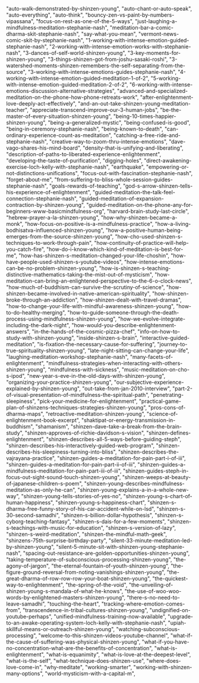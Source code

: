 "auto-walk-demonstrated-by-shinzen-young",
"auto-chant-or-auto-speak",
"auto-everything",
"auto-think",
"bouncy-zen-vs-paint-by-numbers-vipassana",
"focus-on-rest-as-one-of-the-5-ways",
"just-laughing-a-mindfulness-meditation-stephanie-nash",
"meditation-bar-a-comic-dharma-skit-stephanie-nash",
"say-what-you-mean",
"vermont-news-comic-skit-by-stephanie-nash",
"1-working-with-intense-emotion-guided-stephanie-nash",
"2-working-with-intense-emotion-works-with-stephanie-nash",
"3-dances-of-self-world-shinzen-young",
"3-key-moments-for-shinzen-young",
"3-things-shinzen-got-from-joshu-sasaki-roshi",
"3-watershed-moments-shinzen-remembers-the-self-separating-from-the-source",
"3-working-with-intense-emotions-guides-stephanie-nash",
"4-working-with-intense-emotion-guided-meditation-1-of-2",
"5-working-with-intense-emotion-guided-meditation-2-of-2",
"6-working-with-intense-emotions-discussion-alternative-strategies",
"advanced-and-specialized-meditation-on-the-phone-how-phone-retreats-work",
"after-enlightenment-love-deeply-act-effectively",
"and-an-out-take-shinzen-young-meditation-teacher",
"appreciate-transcend-improve-our-3-human-jobs",
"be-the-master-of-every-situation-shinzen-young",
"being-10-times-happier-shinzen-young",
"being-a-generalized-mystic",
"being-confused-is-good",
"being-in-ceremony-stephanie-nash",
"being-known-to-death",
"can-ordinary-experience-count-as-meditation",
"catching-a-free-ride-and-stephanie-nash",
"creative-way-to-zoom-thru-intense-emotions",
"dave-vago-shares-his-mind-board",
"density-that-is-unifying-and-liberating",
"description-of-paths-to-liberated-experience-enlightenment",
"developing-the-taste-of-purification",
"digging-holes",
"direct-awakening-exercise-loch-kelly-with-stephanie-nash",
"earthquake",
"empowering-or-not-distinctions-unifications",
"focus-out-with-fascination-stephanie-nash",
"forget-about-me",
"from-suffering-to-bliss-whole-session-guides-stephanie-nash",
"goals-rewards-of-teaching",
"god-s-arrow-shinzen-tells-his-experience-of-enlightenment",
"guided-meditation-the-talk-feel-connection-stephanie-nash",
"guided-meditation-of-expansion-contraction-by-shinzen-young",
"guided-meditation-on-the-phone-any-for-beginners-www-basicmindfulness-org",
"harvard-brain-study-last-circle",
"hebrew-prayer-a-la-shinzen-young",
"how-why-shinzen-became-a-monk",
"how-focus-on-positive-is-a-mindfulness-practice",
"how-a-living-bodhisatva-influenced-shinzen-young",
"how-a-positive-human-being-emerges-from-the-source-shinzen-young",
"how-cho-used-shinzen-s-techniques-to-work-through-pain",
"how-continuity-of-practice-will-help-you-catch-fire",
"how-do-i-know-which-kind-of-meditation-is-best-for-me",
"how-has-shinzen-s-meditation-changed-your-life-choshin",
"how-have-people-used-shinzen-s-youtube-videos",
"how-intense-emotions-can-be-no-problem-shinzen-young",
"how-is-shinzen-s-teaching-distinctive-mathematics-taking-the-mist-out-of-mysticism",
"how-meditation-can-bring-an-enlightened-perspective-to-the-6-o-clock-news",
"how-much-of-buddhism-can-survive-the-scrutiny-of-science",
"how-shinzen-became-involved-in-native-american-spirituality",
"how-shinzen-broke-through-an-addiction",
"how-shinzen-dealt-with-travel-dramas",
"how-to-change-your-life-with-mindful-awareness-shinzen-young",
"how-to-do-healthy-merging",
"how-to-guide-someone-through-the-death-process-using-mindfulness-shinzen-young",
"how-we-evolve-integrate-including-the-dark-night",
"how-would-you-describe-enlightenment-answers",
"in-the-hands-of-the-cosmic-pizza-chef",
"info-on-how-to-study-with-shinzen-young",
"inside-shinzen-s-brain",
"interactive-guided-meditation",
"is-fixation-the-necessary-cause-for-suffering",
"journey-to-true-spirituality-shinzen-young",
"late-night-sitting-can-change-your-life",
"laughing-meditation-workshop-stephanie-nash",
"many-facets-of-enlightenment",
"mindfulness-strategies-when-interacting-with-others-shinzen-young",
"mindfulness-with-sickness",
"music-meditation-on-cho-s-ipod",
"new-year-s-eve-in-the-old-days-with-shinzen-young",
"organizing-your-practice-shinzen-young",
"our-subjective-experience-explained-by-shinzen-young",
"out-take-from-jan-2010-interview",
"part-2-of-visual-presentation-of-mindfulness-the-spiritual-path",
"penetrating-sleepiness",
"pick-your-medicine-for-enlightenment",
"practical-game-plan-of-shinzens-techniques-strategies-shinzen-young",
"pros-cons-of-dharma-maps",
"retroactive-meditation-shinzen-young",
"science-of-enlightenment-book-excerpt",
"shaktipat-or-energy-transmission-in-buddhism",
"shamanism",
"shinzen-dave-take-a-break-from-the-brain-study",
"shinzen-approves-of-richie-davidson-s-vision",
"shinzen-defines-enlightenment",
"shinzen-describes-all-5-ways-before-guiding-steph",
"shinzen-describes-his-interactively-guided-web-program",
"shinzen-describes-his-sleepiness-turning-into-bliss",
"shinzen-describes-the-vajrayana-practice",
"shinzen-guides-a-meditation-for-pain-part-i-of-iii",
"shinzen-guides-a-meditation-for-pain-part-ii-of-iii",
"shinzen-guides-a-mindfulness-meditation-for-pain-part-iii-of-iii",
"shinzen-guides-steph-in-focus-out-sight-sound-touch-shinzen-young",
"shinzen-weeps-at-beauty-of-japanese-children-s-poem",
"shinzen-young-describes-mindfulness-meditation-as-only-he-can",
"shinzen-young-explains-a-in-a-whole-new-way",
"shinzen-young-tells-stories-of-yes-no",
"shinzen-young-s-chart-of-human-happiness",
"shinzen-young-s-happiness-chart",
"shinzen-s-dharma-free-funny-story-of-his-car-accident-while-on-lsd",
"shinzen-s-30-second-samadhi",
"shinzen-s-billion-dollar-hypothesis",
"shinzen-s-cyborg-teaching-fantasy",
"shinzen-s-dais-for-a-few-moments",
"shinzen-s-teachings-with-music-for-education",
"shinzen-s-version-of-lazy",
"shinzen-s-weird-meditation",
"shinzen-the-mindful-math-geek",
"shinzens-75th-surprise-birthday-party",
"silent-33-minute-meditation-led-by-shinzen-young",
"silent-5-minute-sit-with-shinzen-young-stephanie-nash",
"spacing-out-resistance-are-golden-opportunities-shinzen-young",
"taking-temperature-of-subconscious-processing-shinzen-young",
"the-agony-of-jargon",
"the-eternal-fountain-of-youth-shinzen-young",
"the-figure-ground-reversal-from-noting-vanishings-shinzen-young",
"the-great-dharma-of-row-row-row-your-boat-shinzen-young",
"the-quickest-way-to-enlightenment",
"the-spring-of-the-void",
"the-unveiling-of-shinzen-young-s-mandala-of-what-he-knows",
"the-use-of-woo-woo-words-by-enlightened-masters-shinzen-young",
"there-s-no-need-to-leave-samadhi",
"touching-the-heart",
"tracking-where-emotion-comes-from",
"transcendence-in-tribal-cultures-shinzen-young",
"undignified-on-youtube-perhaps",
"unified-mindfulness-training-now-available",
"upgrade-to-an-awake-operating-system-loch-kelly-with-stephanie-nash",
"upiah-skillful-means-or-outreach-shinzen-young",
"watching-subconscious-processing",
"welcome-to-this-shinzen-videos-youtube-channel",
"what-if-the-cause-of-suffering-was-physical-shinzen-young",
"what-if-you-have-no-concentration-what-are-the-benefits-of-concentration",
"what-is-enlightenment",
"what-is-equanimity",
"what-is-love-at-the-deepest-level",
"what-is-the-self",
"what-technique-does-shinzen-use",
"where-does-love-come-in",
"why-meditate",
"working-smarter",
"working-with-shinzen-many-options",
"world-mysticism-with-a-capital-m",
